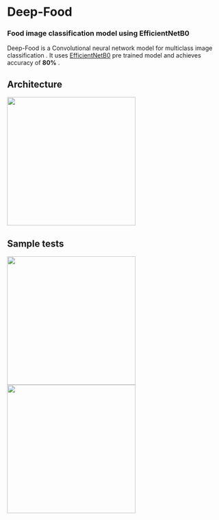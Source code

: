

# Deep-Food
### Food image classification model using EfficientNetB0 

Deep-Food is a Convolutional neural network model for multiclass image classification . It uses 
[EfficientNetB0](https://arxiv.org/abs/1905.11946) pre trained model and 
achieves  accuracy of __80%__ .

###

## Architecture
<img src="https://iq.opengenus.org/content/images/2022/11/Architecture-of-EfficientNet-B0-with-MBConv-as-Basic-building-blocks.png"  height="300">



## Sample tests

<img src="https://user-images.githubusercontent.com/116948655/235907158-cfcb4370-bad2-4f1a-ac7e-f9bba05620fe.png" width="300" height="300">

<img src="https://user-images.githubusercontent.com/116948655/235908787-9d68c2a6-32fc-4b8f-8dff-00a1546685c8.png" width="300" height="300">







